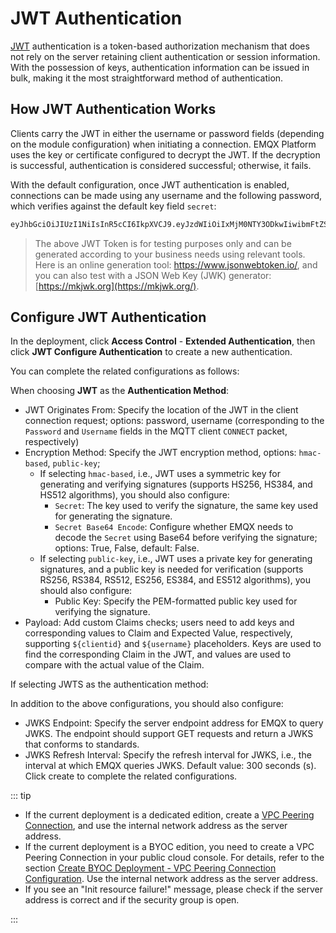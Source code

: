 # JWT Authentication

[JWT](https://jwt.io/) authentication is a token-based authorization mechanism that does not rely on the server retaining client authentication or session information. With the possession of keys, authentication information can be issued in bulk, making it the most straightforward method of authentication.

## How JWT Authentication Works

Clients carry the JWT in either the username or password fields (depending on the module configuration) when initiating a connection. EMQX Platform uses the key or certificate configured to decrypt the JWT. If the decryption is successful, authentication is considered successful; otherwise, it fails.

With the default configuration, once JWT authentication is enabled, connections can be made using any username and the following password, which verifies against the default key field `secret`:

```bash
eyJhbGciOiJIUzI1NiIsInR5cCI6IkpXVCJ9.eyJzdWIiOiIxMjM0NTY3ODkwIiwibmFtZSI6IkVNUVggQ2xvdWQiLCJpYXQiOjE1MTYyMzkwMjJ9.wGxZTwkCZtYPzkS854aQ9WCnP8YGIQ_erFh5RIznhYk
```

> The above JWT Token is for testing purposes only and can be generated according to your business needs using relevant tools. Here is an online generation tool: https://www.jsonwebtoken.io/, and you can also test with a JSON Web Key (JWK) generator: [https://mkjwk.org](https://mkjwk.org/).

## Configure JWT Authentication

In the deployment, click **Access Control** - **Extended Authentication**, then click **JWT Configure Authentication** to create a new authentication.

You can complete the related configurations as follows:

When choosing **JWT** as the **Authentication Method**:

- JWT Originates From: Specify the location of the JWT in the client connection request; options: password, username (corresponding to the `Password` and `Username` fields in the MQTT client `CONNECT` packet, respectively)
- Encryption Method: Specify the JWT encryption method, options: `hmac-based`, `public-key`;
  - If selecting `hmac-based`, i.e., JWT uses a symmetric key for generating and verifying signatures (supports HS256, HS384, and HS512 algorithms), you should also configure:
    - `Secret`: The key used to verify the signature, the same key used for generating the signature.
    - `Secret Base64 Encode`: Configure whether EMQX needs to decode the `Secret` using Base64 before verifying the signature; options: True, False, default: False.
  - If selecting `public-key`, i.e., JWT uses a private key for generating signatures, and a public key is needed for verification (supports RS256, RS384, RS512, ES256, ES384, and ES512 algorithms), you should also configure:
    - Public Key: Specify the PEM-formatted public key used for verifying the signature.
- Payload: Add custom Claims checks; users need to add keys and corresponding values to Claim and Expected Value, respectively, supporting `${clientid}` and `${username}` placeholders. Keys are used to find the corresponding Claim in the JWT, and values are used to compare with the actual value of the Claim.

If selecting JWTS as the authentication method:

In addition to the above configurations, you should also configure:

- JWKS Endpoint: Specify the server endpoint address for EMQX to query JWKS. The endpoint should support GET requests and return a JWKS that conforms to standards.
- JWKS Refresh Interval: Specify the refresh interval for JWKS, i.e., the interval at which EMQX queries JWKS. Default value: 300 seconds (s). Click create to complete the related configurations.

::: tip

- If the current deployment is a dedicated edition, create a [VPC Peering Connection](./vpc_peering.md), and use the internal network address as the server address.
- If the current deployment is a BYOC edition, you need to create a VPC Peering Connection in your public cloud console. For details, refer to the section [Create BYOC Deployment - VPC Peering Connection Configuration](../create/byoc.md#vpc-peering-connection-configuration). Use the internal network address as the server address.
- If you see an "Init resource failure!" message, please check if the server address is correct and if the security group is open. 

:::
